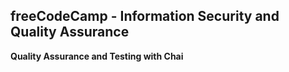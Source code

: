**freeCodeCamp** - Information Security and Quality Assurance
------

**Quality Assurance and Testing with Chai**
